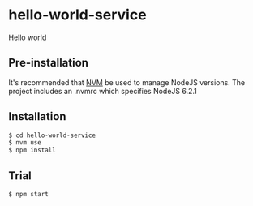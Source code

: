 # hello-world-service

Hello world

## Pre-installation

It's recommended that [NVM](https://github.com/creationix/nvm) be used to manage NodeJS versions.
The project includes an .nvmrc which specifies NodeJS 6.2.1

## Installation

```javascript
$ cd hello-world-service
$ nvm use
$ npm install
```

## Trial

```shell
$ npm start
```
